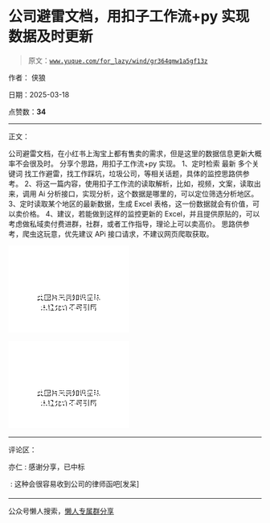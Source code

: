 # 公司避雷文档，用扣子工作流+py 实现数据及时更新

> 原文：[`www.yuque.com/for_lazy/wind/gr364qmw1a5gf13z`](https://www.yuque.com/for_lazy/wind/gr364qmw1a5gf13z)

作者： 侠狼

日期：2025-03-18

点赞数：**34**

* * *

正文：

公司避雷文档，在小红书上淘宝上都有售卖的需求，但是这里的数据信息更新大概率不会很及时。 分享个思路，用扣子工作流+py 实现。 1、定时检索 最新 多个关键词
找工作避雷，找工作踩坑，垃圾公司，等相关话题，具体的监控思路供参考。
2、将这一篇内容，使用扣子工作流的读取解析，比如，视频，文案，读取出来，调用 Ai 分析接口，实现分析，这个数据是哪里的，可以定位筛选分析地区。
3、定时读取某个地区的最新数据，生成 Excel 表格，这一份数据就会有价值，可以卖价格。
4、建议，若能做到这样的监控更新的 Excel，并且提供原贴的，可以考虑做私域卖付费进群，社群，或者工作指导，理论上可以卖高价。
思路供参考，爬虫这玩意，优先建议 APi 接口请求，不建议网页爬取获取。

![](img/a2add73deed2a49004e4da8dab5f0c28.png "None")

![](img/5ee6428faf2a2ae080e19366785f5b60.png "None")

* * *

评论区：

亦仁 : 感谢分享，已中标

 : 这种会很容易收到公司的律师函吧[发呆]

* * *

公众号懒人搜索，[懒人专属群分享](https://lazybook.fun/#/blog/group)